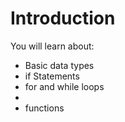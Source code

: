 # Introduction

You will learn about:
- Basic data types
- if Statements
- for and while loops
- 
- functions

